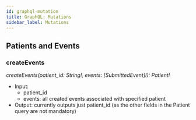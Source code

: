 ```yaml
---
id: graphql-mutation
title: GraphQL: Mutations
sidebar_label: Mutations
---
```


## Patients and Events

### createEvents

_createEvents(patient_id: String!, events: [SubmittedEvent]!): Patient!_

- Input:
	- patient_id
  - events: all created events associated with specified patient
- Output: currently outputs just patient_id (as the other fields in the Patient query are not mandatory)

